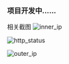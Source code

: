 ### 项目开发中......

相关截图
![inner_ip](https://cos.rmboot.com/web_log/inner_ip.png)

![http_status](https://cos.rmboot.com/web_log/http_status.png)

![outer_ip](https://cos.rmboot.com/web_log/outer_ip.png)
